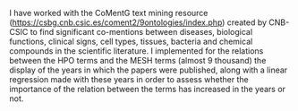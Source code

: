 I have worked with the CoMentG text mining resource (https://csbg.cnb.csic.es/coment2/9ontologies/index.php) created by CNB-CSIC to find significant co-mentions between diseases, biological functions, clinical signs, cell types, tissues, bacteria and chemical compounds in the scientific literature.
I implemented for the relations between the HPO terms and the MESH terms (almost 9 thousand) the display of the years in which the papers were published, along with a linear regression made with these years in order to assess whether the importance of the relation between the terms has increased in the years or not.
